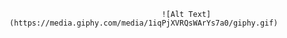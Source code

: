                                       ![Alt Text](https://media.giphy.com/media/1iqPjXVRQsWArYs7a0/giphy.gif)
